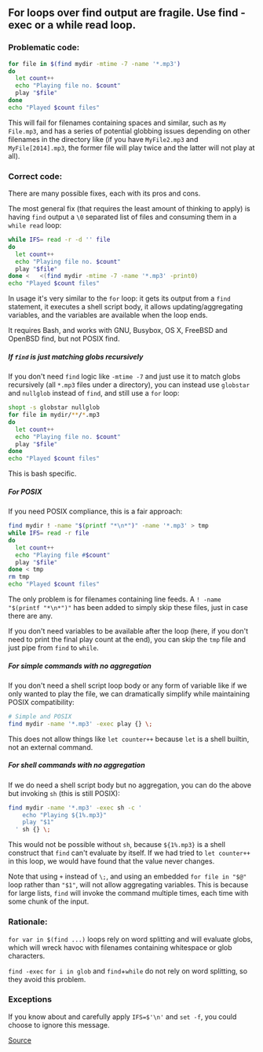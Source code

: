 ## For loops over find output are fragile. Use find -exec or a while read loop.

### Problematic code:

```sh
for file in $(find mydir -mtime -7 -name '*.mp3')
do
  let count++
  echo "Playing file no. $count"
  play "$file"
done
echo "Played $count files"
```

This will fail for filenames containing spaces and similar, such as `My File.mp3`, and has a series of potential globbing issues depending on other filenames in the directory like (if you have `MyFile2.mp3` and `MyFile[2014].mp3`, the former file will play twice and the latter will not play at all).

### Correct code:

There are many possible fixes, each with its pros and cons.

The most general fix (that requires the least amount of thinking to apply) is having `find` output a `\0` separated list of files and consuming them in a `while read` loop:

```sh
while IFS= read -r -d '' file
do
  let count++
  echo "Playing file no. $count"
  play "$file"
done <   <(find mydir -mtime -7 -name '*.mp3' -print0)
echo "Played $count files"
```

In usage it's very similar to the `for` loop: it gets its output from a `find` statement, it executes a shell script body, it allows updating/aggregating variables, and the variables are available when the loop ends.

It requires Bash, and works with GNU, Busybox, OS X, FreeBSD and OpenBSD find, but not POSIX find.

##### If `find` is just matching globs recursively

If you don't need `find` logic like `-mtime -7` and just use it to match globs recursively (all `*.mp3` files under a directory), you can instead use `globstar` and `nullglob` instead of `find`, and still use a `for` loop:

```sh
shopt -s globstar nullglob
for file in mydir/**/*.mp3
do
  let count++
  echo "Playing file no. $count"
  play "$file"
done
echo "Played $count files"
```

This is bash specific.


##### For POSIX

If you need POSIX compliance, this is a fair approach:

```sh
find mydir ! -name "$(printf "*\n*")" -name '*.mp3' > tmp
while IFS= read -r file
do
  let count++
  echo "Playing file #$count"
  play "$file"
done < tmp
rm tmp
echo "Played $count files"
```

The only problem is for filenames containing line feeds. A `! -name "$(printf "*\n*")"` has been added to simply skip these files, just in case there are any.

If you don't need variables to be available after the loop (here, if you don't need to print the final play count at the end), you can skip the `tmp` file and just pipe from `find` to `while`.

##### For simple commands with no aggregation

If you don't need a shell script loop body or any form of variable  like if we only wanted to play the file, we can dramatically simplify while maintaining POSIX compatibility:

```sh
# Simple and POSIX
find mydir -name '*.mp3' -exec play {} \;
```

This does not allow things like `let counter++` because `let` is a shell builtin, not an external command.

##### For shell commands with no aggregation

If we do need a shell script body but no aggregation, you can do the above but invoking `sh` (this is still POSIX):

```sh
find mydir -name '*.mp3' -exec sh -c '
    echo "Playing ${1%.mp3}"
    play "$1"
  ' sh {} \;
```

This would not be possible without `sh`, because `${1%.mp3}` is a shell construct that `find` can't evaluate by itself. If we had tried to `let counter++` in this loop, we would have found that the value never changes.

Note that using `+` instead of `\;`, and using an embedded `for file in "$@"` loop rather than `"$1"`, will not allow aggregating variables. This is because for large lists, `find` will invoke the command multiple times, each time with some chunk of the input.


### Rationale:

`for var in $(find ...)`  loops rely on word splitting and will evaluate globs, which will wreck havoc with filenames containing whitespace or glob characters.

`find -exec` `for i in glob` and `find`+`while` do not rely on word splitting, so they avoid this problem.

### Exceptions

If you know about and carefully apply `IFS=$'\n'` and `set -f`, you could choose to ignore this message.

[Source](https://github.com/koalaman/shellcheck/wiki/SC2044)

